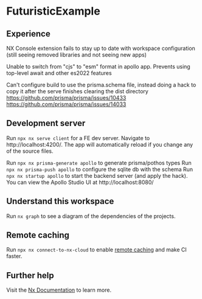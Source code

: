 # FuturisticExample

## Experience

NX Console extension fails to stay up to date with workspace configuration (still seeing removed libraries and not seeing new apps)

Unable to switch from "cjs" to "esm" format in apollo app. Prevents using top-level await and other es2022 features

Can't configure build to use the prisma.schema file, instead doing a hack to copy it after the serve finishes clearing the dist directory
https://github.com/prisma/prisma/issues/10433
https://github.com/prisma/prisma/issues/14033

## Development server

Run `npx nx serve client` for a FE dev server. Navigate to http://localhost:4200/. The app will automatically reload if you change any of the source files.

Run `npx nx prisma-generate apollo` to generate prisma/pothos types
Run `npx nx prisma-push apollo` to configure the sqlite db with the schema
Run `npx nx startup apollo` to start the backend server (and apply the hack). You can view the Apollo Studio UI at http://localhost:8080/

## Understand this workspace

Run `nx graph` to see a diagram of the dependencies of the projects.

## Remote caching

Run `npx nx connect-to-nx-cloud` to enable [remote caching](https://nx.app) and make CI faster.

## Further help

Visit the [Nx Documentation](https://nx.dev) to learn more.
